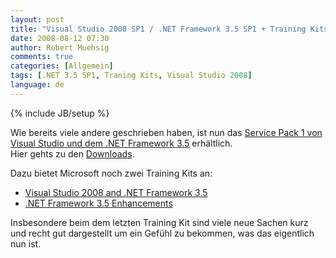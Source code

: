 ```yaml
---
layout: post
title: "Visual Studio 2008 SP1 / .NET Framework 3.5 SP1 + Training Kits"
date: 2008-08-12 07:30
author: Robert Muehsig
comments: true
categories: [Allgemein]
tags: [.NET 3.5 SP1, Traning Kits, Visual Studio 2008]
language: de
---
```

{% include JB/setup %}
<p>Wie bereits viele andere geschrieben haben, ist nun das <a href="http://msdn.microsoft.com/en-us/vstudio/products/cc533447.aspx">Service Pack 1 von Visual Studio und dem .NET Framework 3.5</a> erhältlich.<br>Hier gehts zu den <a href="http://msdn.microsoft.com/en-us/vstudio/cc533448.aspx">Downloads</a>.</p> <p>Dazu bietet Microsoft noch zwei Training Kits an:</p> <ul> <li><a href="http://www.microsoft.com/downloads/details.aspx?familyid=8BDAA836-0BBA-4393-94DB-6C3C4A0C98A1&amp;displaylang=en">Visual Studio 2008 and .NET Framework 3.5</a> </li> <li><a href="http://www.microsoft.com/downloads/details.aspx?FamilyID=355c80e9-fde0-4812-98b5-8a03f5874e96&amp;displaylang=en">.NET Framework 3.5 Enhancements</a></li></ul> <p>Insbesondere beim dem letzten Training Kit sind viele neue Sachen kurz und recht gut dargestellt um ein Gefühl zu bekommen, was das eigentlich nun ist.</p>
